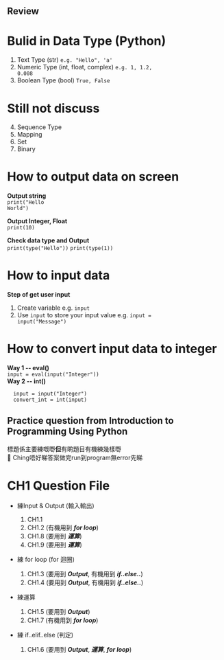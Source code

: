 ## Review
# Bulid in Data Type (Python)
1. Text Type (str) <code>e.g. "Hello", 'a'</code>
2. Numeric Type (int, float, complex) <code>e.g. 1, 1.2, 0.008</code>
3. Boolean Type (bool) <code>True, False</code>
# Still not discuss 
4. Sequence Type 
5. Mapping
6. Set 
7. Binary 

# How to output data on screen

<strong>Output string</strong>
<br/>
<code>print("Hello World")</code>
<br/>

<strong>Output Integer, Float</strong>
<br/>
<code>print(10)</code>
<br/>

<strong>Check data type and Output</strong>
<br/>
<code>print(type("Hello"))</code>
<code>print(type(1))</code>

# How to input data

<strong>Step of get user input</strong>
1. Create variable e.g. <code>input</code>
2. Use <code>input</code> to store your input value e.g. <code>input = input("Message")</code>

# How to convert input data to integer

<strong>Way 1 -- eval()</strong>
<br/>
```input = eval(input("Integer"))```
<br/>
<strong>Way 2 -- int()</strong>
<br />
```
  input = input("Integer")  
  convert_int = int(input)
```

## Practice question from Introduction to Programming Using Python
標題係主要練嘅嘢**但**有啲題目有機練幾樣嘢<br/>
&#x1F534; Ching唔好睇答案做完run到program無error先睇


# CH1 Question File
* 練Input & Output (輸入輸出)
  1. CH1.1
  2. CH1.2 (有機用到 ***for loop***)
  3. CH1.8 (要用到 ***運算***)
  4. CH1.9 (要用到 ***運算***)

* 練 for loop (for 迴圈)
  1. CH1.3 (要用到 ***Output***, 有機用到 ***if..else..***)
  2. CH1.4 (要用到 ***Output***, 有機用到 ***if..else..***)

* 練運算
  1. CH1.5 (要用到 ***Output***)
  2. CH1.7 (有機用到 ***for loop***)

* 練 if..elif..else (判定)
  1. CH1.6 (要用到 ***Output***, ***運算***, ***for loop***)
  
